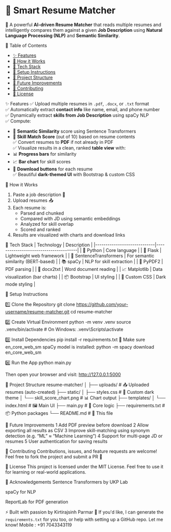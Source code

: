 # 🤖 Smart Resume Matcher
🚀 A powerful **AI-driven Resume Matcher** that reads multiple resumes and intelligently compares them against a given **Job Description** using **Natural Language Processing (NLP)** and **Semantic Similarity**.

📌 Table of Contents
- [✨ Features](#-features)
- [🧠 How it Works](#-how-it-works)
- [🧰 Tech Stack](#-tech-stack)
- [🚀 Setup Instructions](#-setup-instructions)
- [📂 Project Structure](#-project-structure)
- [📝 Future Improvements](#-future-improvements)
- [🤝 Contributing](#-contributing)
- [📄 License](#-license)


✨ Features
✅ Upload multiple resumes in `.pdf`, `.docx`, or `.txt` format  
✅ Automatically extract **contact info** like name, email, and phone number  
✅ Dynamically extract **skills from Job Description** using spaCy NLP  
✅ Compute:
  - 🔹 **Semantic Similarity** score using Sentence Transformers
  - 🔹 **Skill Match Score** (out of 10) based on resume contents  
✅ Convert resumes to **PDF** if not already in PDF  
✅ Visualize results in a clean, ranked **table view** with:
  - 📊 **Progress bars** for similarity
  - 📈 **Bar chart** for skill scores
  - 📎 **Download buttons** for each resume  
✅ Beautiful **dark-themed UI** with Bootstrap & custom CSS


🧠 How it Works
1. Paste a job description 📝
2. Upload resumes 📤
3. Each resume is:
   - Parsed and chunked
   - Compared with JD using semantic embeddings
   - Analyzed for skill overlap
   - Scored and ranked
4. Results are visualized with charts and download links


🧰 Tech Stack
| Technology                  | Description                           |
|-----------------------------|---------------------------------------|
| 🐍 Python                  | Core language                          |
| 🧪 Flask                   | Lightweight web framework              |
| 🧠 SentenceTransformers    | For semantic similarity (BERT-based)   |
| 📚 spaCy                   | NLP for skill extraction               |
| 📄 PyPDF2                  | PDF parsing                            |
| 📝 docx2txt                | Word document reading                  |
| 📈 Matplotlib              | Data visualization (bar charts)        |
| 📦 Bootstrap               | UI styling                             |
| 🎨 Custom CSS              | Dark mode styling                      |


🚀 Setup Instructions

1️⃣ Clone the Repository
git clone https://github.com/your-username/resume-matcher.git
cd resume-matcher

2️⃣ Create Virtual Environment
python -m venv .venv
source .venv/bin/activate     # On Windows: .venv\Scripts\activate

3️⃣ Install Dependencies
pip install -r requirements.txt
📝 Make sure en_core_web_sm spaCy model is installed:
python -m spacy download en_core_web_sm

4️⃣ Run the App
python main.py

Then open your browser and visit:
http://127.0.0.1:5000

📂 Project Structure
resume-matcher/
│
├── uploads/              # 📤 Uploaded resumes (auto-created)
├── static/
│   ├── styles.css        # 🎨 Custom dark theme
│   └── skill_score_chart.png  # 📊 Chart output
├── templates/
│   └── index.html        # 🖼️ Main UI
├── main.py               # 🧠 Core logic
├── requirements.txt      # 📦 Python packages
└── README.md             # 📘 This file


📝 Future Improvements
 1 Add PDF preview before download
 2 Allow exporting all results as CSV
 3 Improve skill-matching using synonym detection (e.g. “ML” ≈ “Machine Learning”)
 4 Support for multi-page JD or resumes
 5 User authentication for saving results

🤝 Contributing
Contributions, issues, and feature requests are welcome!
Feel free to fork the project and submit a PR 🔧

📄 License
This project is licensed under the MIT License.
Feel free to use it for learning or real-world applications.

🙏 Acknowledgements
Sentence Transformers by UKP Lab

spaCy for NLP

ReportLab for PDF generation

⚡ Built with passion by Kirtirajsinh Parmar 💙
If you'd like, I can generate the `requirements.txt` for you too, or help with setting up a GitHub repo. Let me know!
Mobile : +91 7043343119 
